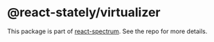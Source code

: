 # @react-stately/virtualizer

This package is part of [react-spectrum](https://gitlab.com/watheia/spectrum). See the repo for more details.
